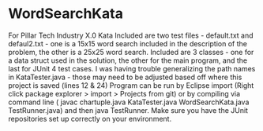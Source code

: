 # WordSearchKata
For Pillar Tech Industry X.0 Kata
Included are two test files - default.txt and defaul2.txt - one is a 15x15 word search included in the description of the problem, the other is a 25x25 word search.
Included are 3 classes - one for a data struct used in the solution, the other for the main program, and the last for JUnit 4 test cases.
I was having trouble generalizing the path names in KataTester.java - those may need to be adjusted based off where this project is saved (lines 12 & 24)
Program can be run by Eclipse import (Right click package explorer > import > Projects from git) or by compiling via command line ( javac chartuple.java KataTester.java WordSearchKata.java TestRunner.java) and then java TestRunner. Make sure you have the JUnit repositories set up correctly on your environment.
